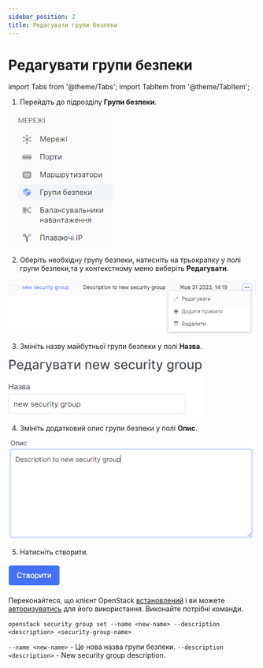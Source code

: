```yaml
---
sidebar_position: 2
title: Редагувати групи безпеки
---
```


# Редагувати групи безпеки

import Tabs from '@theme/Tabs';
import TabItem from '@theme/TabItem';

<Tabs>
<TabItem value="personal-area" label="Personal Area" default>

1. Перейдіть до підрозділу **Групи безпеки**.

![](../../img/security-group/17.png)

2. Оберіть необхідну групу безпеки, натисніть на трьокрапку у полі групи безпеки,та у контекстному меню виберіть **Редагувати**.

![](../../img/security-group/5.png)

3. Змініть назву майбутньої групи безпеки у полі **Назва**.

![](../../img/security-group/6.png)

4. Змініть додатковий опис групи безпеки у полі **Опис**.

![](../../img/security-group/7.png)

5. Натисніть створити.

![](../../img/security-group/4.png)

</TabItem>
<TabItem value="openstack" label="Openstack CLI">

Переконайтеся, що клієнт OpenStack [встановлений](#) і ви можете [авторизуватись](#) для його використання. Виконайте потрібні команди.    

```
openstack security group set --name <new-name> --description <description> <security-group-name>
```

`--name <new-name>` - Це нова назва групи безпеки.
`--description <description>` - New security group description.

</TabItem>
</Tabs>
